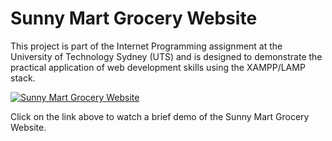 # Sunny Mart Grocery Website

This project is part of the Internet Programming assignment at the University of Technology Sydney (UTS) and is designed to demonstrate the practical application of web development skills using the XAMPP/LAMP stack.

[![Sunny Mart Grocery Website](http://img.youtube.com/vi/dSY1HEGpPFc/0.jpg)](https://youtu.be/dSY1HEGpPFc "Sunny Mart Grocery Website Demo")

Click on the link above to watch a brief demo of the Sunny Mart Grocery Website.
